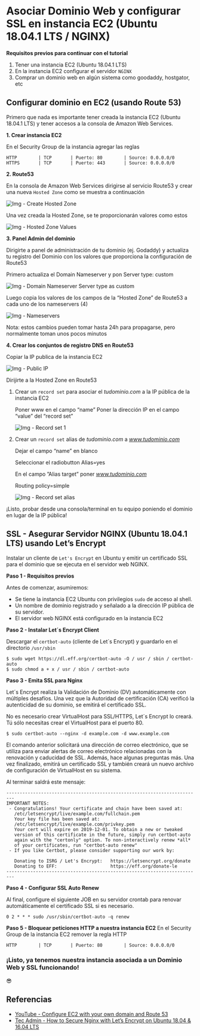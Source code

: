 # Asociar Dominio Web y configurar SSL en instancia EC2 (Ubuntu 18.04.1 LTS / NGINX)

>
**Requisitos previos para continuar con el tutorial**
1. Tener una instancia EC2 (Ubuntu 18.04.1 LTS)
2. En la instancia EC2 configurar el servidor `NGINX`
3. Comprar un dominio web en algún sistema como goodaddy, hostgator, etc 

>


## Configurar dominio en EC2 (usando Route 53)

Primero que nada es importante tener creada la instancia EC2 (Ubuntu 18.04.1 LTS) y tener accesos a la consola de Amazon Web Services.

**1. Crear instancia EC2**

En el Security Group de la instancia agregar las reglas

```
HTTP 		| TCP 		| Puerto: 80 		| Source: 0.0.0.0/0
HTTPS		| TCP		| Puerto: 443		| Source: 0.0.0.0/0
```

**2. Route53**

En la consola de Amazon Web Services dirigirse al servicio Route53 y crear una nueva `Hosted Zone` como se muestra a continuación

![Img - Create Hosted Zone](https://raw.githubusercontent.com/antonioxtasis/Domain-Ubuntu-EC2-Route53-SSL/master/imgs/create-hosted-zone.png)

Una vez creada la Hosted Zone, se te proporcionarán valores como estos

![Img - Hosted Zone Values](https://raw.githubusercontent.com/antonioxtasis/Domain-Ubuntu-EC2-Route53-SSL/master/imgs/hosted-zone-values.png)

**3. Panel Admin del dominio**

Dirigirte a panel de administración de tu dominio (ej. Godaddy) y actualiza tu registro del Dominio con los valores que proporciona la configuración  de Route53

Primero actualiza el Domain Nameserver y pon Server type: custom

![Img - Domain Nameserver Server type as custom](https://raw.githubusercontent.com/antonioxtasis/Domain-Ubuntu-EC2-Route53-SSL/master/imgs/domain-nameserver-type-custom.png)

Luego copia los valores de los campos de la “Hosted Zone” de Route53 a cada uno de los nameservers (4)

![Img - Nameservers](https://raw.githubusercontent.com/antonioxtasis/Domain-Ubuntu-EC2-Route53-SSL/master/imgs/nameservers-4.png)

>
Nota: estos cambios pueden tomar hasta 24h para propagarse, pero normalmente toman unos pocos minutos
>

**4. Crear los conjuntos de registro DNS en Route53**

Copiar la IP publica de la instancia EC2

![Img - Public IP](https://raw.githubusercontent.com/antonioxtasis/Domain-Ubuntu-EC2-Route53-SSL/master/imgs/ec2-public-ip.png)


Dirijirte a la Hosted Zone en Route53

1. Crear un `record set` para asociar el _tudominio.com_ a la IP pública de la instancia EC2
	
	Poner www en el campo “name”
	Poner la dirección IP en el campo “value” del “record set”
	
	![Img - Record set 1](https://raw.githubusercontent.com/antonioxtasis/Domain-Ubuntu-EC2-Route53-SSL/master/imgs/record-set-1.png)
	
2. Crear un `record set` alias de _tudominio.com_ a _www.tudominio.com_
	
	Dejar el campo “name” en blanco
	
	Seleccionar el radiobutton Alias=yes
	
	En el campo ”Alias target” poner _www.tudominio.com_
	
	Routing policy=simple
	
	![Img - Record set alias](https://raw.githubusercontent.com/antonioxtasis/Domain-Ubuntu-EC2-Route53-SSL/master/imgs/record-set-alias.png)


¡Listo, probar desde una consola/terminal en tu equipo poniendo el dominio en lugar de la IP pública!


## SSL - Asegurar Servidor NGINX (Ubuntu 18.04.1 LTS) usando Let’s Encrypt


Instalar un cliente de `Let's Encrypt` en Ubuntu y emitir un certificado SSL para el dominio que se ejecuta en el servidor web NGINX.

**Paso 1 - Requisitos previos**

Antes de comenzar, asumiremos:

* Se tiene la instancia EC2 Ubuntu con privilegios `sudo` de acceso al shell.
* Un nombre de dominio registrado y señalado a la dirección IP pública de su servidor.
* El servidor web NGINX está configurado en la instancia EC2


**Paso 2 - Instalar Let´s Encrypt Client**

Descargar el `certbot-auto` (cliente de Let´s Encrypt) y guardarlo en el directorio `/usr/sbin`

```
$ sudo wget https://dl.eff.org/certbot-auto -O / usr / sbin / certbot-auto
$ sudo chmod a + x / usr / sbin / certbot-auto
```

**Paso 3 - Emita SSL para Nginx**

Let´s Encrypt realiza la Validación de Dominio (DV) automáticamente con múltiples desafíos. Una vez que la Autoridad de certificación (CA) verificó la autenticidad de su dominio, se emitirá el certificado SSL.

No es necesario crear VirtualHost para SSL/HTTPS, Let´s Encrypt lo creará. Tú sólo necesitas crear el VirtualHost para el puerto 80.

```
$ sudo certbot-auto --nginx -d example.com -d www.example.com
```

El comando anterior solicitará una dirección de correo electrónico, que se utiliza para enviar alertas de correo electrónico relacionadas con la renovación y caducidad de SSL. Además, hace algunas preguntas más. Una vez finalizado, emitirá un certificado SSL y también creará un nuevo archivo de configuración de VirtualHost en su sistema.

Al terminar saldrá este mensaje:

```
-------------------------------------------------------------------------
IMPORTANT NOTES:
 - Congratulations! Your certificate and chain have been saved at:
   /etc/letsencrypt/live/example.com/fullchain.pem
   Your key file has been saved at:
   /etc/letsencrypt/live/example.com/privkey.pem
   Your cert will expire on 2019-12-01. To obtain a new or tweaked
   version of this certificate in the future, simply run certbot-auto
   again with the "certonly" option. To non-interactively renew *all*
   of your certificates, run "certbot-auto renew"
 - If you like Certbot, please consider supporting our work by:

   Donating to ISRG / Let's Encrypt:   https://letsencrypt.org/donate
   Donating to EFF:                    https://eff.org/donate-le
-------------------------------------------------------------------------
```

**Paso 4 - Configurar SSL Auto Renew**

Al final, configure el siguiente JOB en su servidor crontab para renovar automáticamente el certificado SSL si es necesario.

```
0 2 * * * sudo /usr/sbin/certbot-auto -q renew
```

**Paso 5 - Bloquear peticiones HTTP a nuestra instancia EC2**
En el Security Group de la instancia EC2 remover la regla HTTP

```
HTTP 		| TCP 		| Puerto: 80 		| Source: 0.0.0.0/0
```


### ¡Listo, ya tenemos nuestra instancia asociada a un Dominio Web y SSL funcionando!

😎



## Referencias
* [YouTube - Configure EC2 with your own domain and Route 53](https://www.youtube.com/watch?v=aHuQExY360I)
* [Tec Admin - How to Secure Nginx with Let’s Encrypt on Ubuntu 18.04 & 16.04 LTS](https://tecadmin.net/nginx-lets-encrypt-ssl-ubuntu/)

